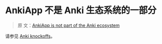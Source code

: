 # AnkiApp 不是 Anki 生态系统的一部分

> 原
> 文：[AnkiApp is not part of the Anki ecosystem](https://faqs.ankiweb.net/ankiapp-is-not-part-of-the-anki-ecosystem.html)

请参见 [Anki knockoffs](./anki-knockoffs.md)。
